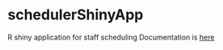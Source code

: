 # schedulerShinyApp
R shiny application for staff scheduling
Documentation is [here](https://www.foyi.co.nz/posts/apps/apps_schedulershiny/)
